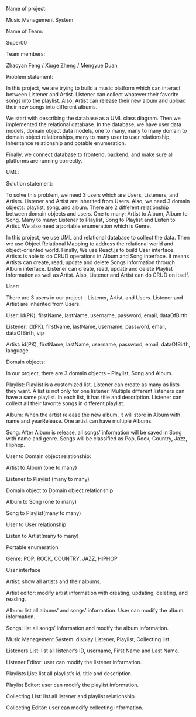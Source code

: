 Name of project: 

Music Management System 

Name of Team: 

Super00 

Team members: 

Zhaoyan Feng / Xiuge Zheng / Mengyue Duan 

Problem statement: 

In this project, we are trying to build a music platform which can interact between Listener and Artist. Listener can collect whatever their favorite songs into the playlist. Also, Artist can release their new album and upload their new songs into different albums.  

We start with describing the database as a UML class diagram. Then we implemented the relational database. In the database, we have user data models, domain object data models, one to many, many to many domain to domain object relationships, many to many user to user relationship, inheritance relationship and potable enumeration.  

Finally, we connect database to frontend, backend, and make sure all platforms are running correctly. 

UML:  []()

Solution statement: 

To solve this problem, we need 3 users which are Users, Listeners, and Artists. Listener and Artist are inherited from Users. Also, we need 3 domain objects: playlist, song, and album. There are 2 different relationship between domain objects and users. One to many: Artist to Album, Album to Song. Many to many: Listener to Playlist, Song to Playlist and Listen to Artist. We also need a portable enumeration which is Genre.  

In this project, we use UML and relational database to collect the data. Then we use Object Relational Mapping to address the relational world and object-oriented world. Finally, We use React.js to build User interface. Artists is able to do CRUD operations in Album and Song interface. It means Artists can create, read, update and delete Songs information through Album interface. Listener can create, read, update and delete Playlist information as well as Artist. Also, Listener and Artist can do CRUD on itself.   

 

User: 

There are 3 users in our project – Listener, Artist, and Users. Listener and Artist are inherited from Users. 

User: id(PK), firstName, lastName, username, password, email, dataOfBirth 

Listener: id(PK), firstName, lastName, username, password, email, dataOfBirth, vip 

Artist: id(PK), firstName, lastName, username, password, email, dataOfBirth, language 

Domain objects: 

In our project, there are 3 domain objects – Playlist, Song and Album. 

Playlist: Playlist is a customized list. Listener can create as many as lists they want. A list is not only for one listener. Multiple different listeners can have a same playlist. In each list, it has title and description. Listener can collect all their favorite songs in different playlist.  

Album:  When the artist release the new album, it will store in Album with name and yearRelease.  One artist can have multiple Albums.  

Song: After Album is release, all songs’ information will be saved in Song with name and genre. Songs will be classified as Pop, Rock, Country, Jazz, Hiphop.  

User to Domain object relationship: 

Artist to Album (one to many) 

Listener to Playlist (many to many) 

Domain object to Domain object relationship 

Album to Song (one to many) 

Song to Playlist(many to many) 

User to User relationship 

Listen to Artist(many to many) 

Portable enumeration 

Genre: POP, ROCK, COUNTRY, JAZZ, HIPHOP 

 

User interface 

Artist: show all artists and their albums. 

Artist editor: modify artist information with creating, updating, deleting, and reading. 

Album: list all albums’ and songs’ information. User can modify the album information.  

Songs: list all songs’ information and modify the album information.  

Music Management System: display Listener, Playlist, Collecting list. 

Listeners List: list all listener’s ID, username, First Name and Last Name. 

Listener Editor: user can modify the listener information. 

Playlists List: list all playlist’s id, title and description.  

Playlist Editor: user can modify the playlist information. 

Collecting List: list all listener and playlist relationship.  

Collecting Editor: user can modify collecting information.  

 

 

 

 
